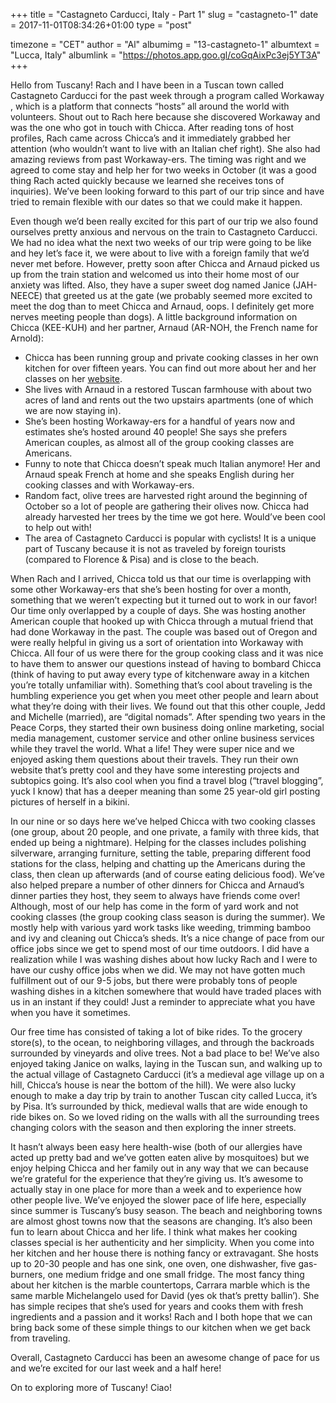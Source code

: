 +++
title = "Castagneto Carducci, Italy - Part 1"
slug = "castagneto-1"
date = 2017-11-01T08:34:26+01:00
type = "post"

timezone = "CET"
author = "Al"
albumimg = "13-castagneto-1"
albumtext = "Lucca, Italy"
albumlink = "https://photos.app.goo.gl/coGqAixPc3ej5YT3A"
+++

Hello from Tuscany! Rach and I have been in a Tuscan town called Castagneto Carducci for the past week through a program called  Workaway , which is a platform that connects “hosts” all around the world with volunteers. Shout out to Rach here because she discovered Workaway and was the one who got in touch with Chicca. After reading tons of host profiles, Rach came across Chicca’s and it  immediately grabbed her attention (who wouldn’t want to live with an Italian chef right). She also had amazing reviews from past Workaway-ers. The timing was right and we agreed to come stay and help her for two weeks in October (it was a good thing Rach acted quickly because we learned she receives tons of inquiries). We’ve been looking forward to this part of our trip since and have tried to remain flexible with our dates so that we could make it happen.

Even though we’d been really excited for this part of our trip we also found ourselves pretty anxious and nervous on the train to Castagneto Carducci. We had no idea what the next two weeks of our trip were going to be like and hey let’s face it, we were about to live with a foreign family that we’d never met before. However, pretty soon after Chicca and Arnaud picked us up from the train station and welcomed us into their home most of our anxiety was lifted. Also, they have a super sweet dog named Janice (JAH-NEECE) that greeted us at the gate (we probably seemed more excited to meet the dog than to meet Chicca and Arnaud, oops. I definitely get more nerves meeting people than dogs). A little background information on Chicca (KEE-KUH) and her partner, Arnaud (AR-NOH, the French name for Arnold):

  * Chicca has been running group and private cooking classes in her own kitchen for over fifteen years. You can find out more about her and her classes on her  [website](http://cookingintuscany.cc).
  * She lives with Arnaud in a restored Tuscan farmhouse with about two acres of land and rents out the two upstairs apartments (one of which we are now staying in).
  * She’s been hosting Workaway-ers for a handful of years now and estimates she’s hosted around 40 people! She says she prefers American couples, as almost all of the group cooking classes are Americans.
  * Funny to note that Chicca doesn’t speak much Italian anymore! Her and Arnaud speak French at home and she speaks English during her cooking classes and with Workaway-ers.
  * Random fact, olive trees are harvested right around the beginning of October so a lot of people are gathering their olives now. Chicca had already harvested her trees by the time we got here. Would’ve been cool to help out with!
  * The area of Castagneto Carducci is popular with cyclists! It is a unique part of Tuscany because it is not as traveled by foreign tourists (compared to Florence & Pisa) and is close to the beach.

When Rach and I arrived, Chicca told us that our time is overlapping with some other Workaway-ers that she’s been hosting for over a month, something that we weren’t expecting but it turned out to work in our favor! Our time only overlapped by a couple of days. She was hosting another American couple that hooked up with Chicca through a mutual friend that had done Workaway in the past. The couple was based out of Oregon and were really helpful in giving us a sort of orientation into Workaway with Chicca. All four of us were there for the group cooking class and it was nice to have them to answer our questions instead of having to bombard Chicca (think of having to put away every type of kitchenware away in a kitchen you’re totally unfamiliar with). Something that’s cool about traveling is the humbling experience you get when you meet other people and learn about what they’re doing with their lives. We found out that this other couple, Jedd and Michelle (married), are “digital nomads”. After spending two years in the Peace Corps, they started their own business doing online marketing, social media management, customer service and other online business services while they travel the world. What a life! They were super nice and we enjoyed asking them questions about their travels. They run their own  website  that’s pretty cool and they have some interesting projects and subtopics going. It’s also cool when you find a travel blog (“travel blogging”, yuck I know) that has a deeper meaning than some 25 year-old girl posting pictures of herself in a bikini.

In our nine or so days here we’ve helped Chicca with two cooking classes (one group, about 20 people, and one private, a family with three kids, that ended up being a nightmare). Helping for the classes includes polishing silverware, arranging furniture, setting the table, preparing different food stations for the class, helping and chatting up the Americans during the class, then clean up afterwards (and of course eating delicious food). We’ve also helped prepare a number of other dinners for Chicca and Arnaud’s dinner parties they host, they seem to always have friends come over! Although, most of our help has come in the form of yard work and not cooking classes (the group cooking class season is during the summer). We mostly help with various yard work tasks like weeding, trimming bamboo and ivy and cleaning out Chicca’s sheds. It’s a nice change of pace from our office jobs since we get to spend most of our time outdoors. I did have a realization while I was washing dishes about how lucky Rach and I were to have our cushy office jobs when we did. We may not have gotten much fulfillment out of our 9-5 jobs, but there were probably tons of people washing dishes in a kitchen somewhere that would have traded places with us in an instant if they could! Just a reminder to appreciate what you have when you have it sometimes.

Our free time has consisted of taking a lot of bike rides. To the grocery store(s), to the ocean, to neighboring villages, and through the backroads surrounded by vineyards and olive trees. Not a bad place to be! We’ve also enjoyed taking Janice on walks, laying in the Tuscan sun, and walking up to the actual village of Castagneto Carducci (it’s a medieval age village up on a hill, Chicca’s house is near the bottom of the hill). We were also lucky enough to make a day trip by train to another Tuscan city called Lucca, it’s by Pisa. It’s surrounded by thick, medieval walls that are wide enough to ride bikes on. So we loved riding on the walls with all the surrounding trees changing colors with the season and then exploring the inner streets.

It hasn’t always been easy here health-wise (both of our allergies have acted up pretty bad and we’ve gotten eaten alive by mosquitoes) but we enjoy helping Chicca and her family out in any way that we can because we’re grateful for the experience that they’re giving us. It’s awesome to actually stay in one place for more than a week and to experience how other people live. We’ve enjoyed the slower pace of life here, especially since summer is Tuscany’s busy season. The beach and neighboring towns are almost ghost towns now that the seasons are changing. It’s also been fun to learn about Chicca and her life. I think what makes her cooking classes special is her authenticity and her simplicity. When you come into her kitchen and her house there is nothing fancy or extravagant. She hosts up to 20-30 people and has one sink, one oven, one dishwasher, five gas-burners, one medium fridge and one small fridge. The most fancy thing about her kitchen is the marble countertops, Carrara marble which is the same marble Michelangelo used for David (yes ok that’s pretty ballin’). She has simple recipes that she’s used for years and cooks them with fresh ingredients and a passion and it works! Rach and I both hope that we can bring back some of these simple things to our kitchen when we get back from traveling.

Overall, Castagneto Carducci has been an awesome change of pace for us and we’re excited for our last week and a half here!

On to exploring more of Tuscany! Ciao!
